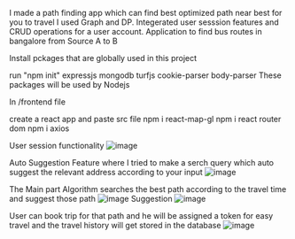 I made a path finding app which can find best optimized path near best for you to travel I used Graph and DP. Integerated user sesssion features and CRUD operations for a user account.
Application to find bus routes in bangalore from Source A to B

Install pckages that are globally used in this project

run "npm init"
expressjs
mongodb
turfjs
cookie-parser
body-parser
These packages will be used by Nodejs

In /frontend file

create a react app and paste src file
npm i react-map-gl
npm i react router dom
npm i axios

User session functionality
![image](https://github.com/ShubhamMishra6862/QuickTrip/assets/101014691/57b8d245-add3-4d5e-840c-75d056e06b8b)

Auto Suggestion Feature
where I tried to make a serch query which auto suggest the relevant address according to your input
![image](https://github.com/ShubhamMishra6862/QuickTrip/assets/101014691/f479167e-0b20-47f4-bb48-44d39c75dfe3)

The Main part 
Algorithm searches the best path according to the travel time 
and suggest those path
![image](https://github.com/ShubhamMishra6862/QuickTrip/assets/101014691/f9d321b8-e0cb-4bce-90a3-c3c8682e9768)
Suggestion
![image](https://github.com/ShubhamMishra6862/QuickTrip/assets/101014691/636da1cc-3ff6-42cb-88c5-b220e58373df)
  
User can book trip for that path and he will be assigned a token for easy travel and the travel history will get stored in the database
![image](https://github.com/ShubhamMishra6862/QuickTrip/assets/101014691/dd73bb21-522f-4eb3-9d9b-750e33485e14)
